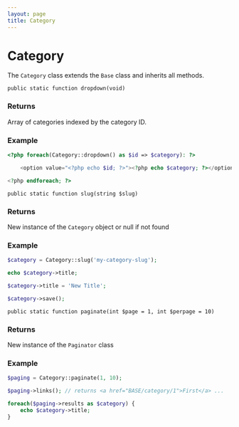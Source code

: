 ```yaml
---
layout: page
title: Category
---
```


# Category

The `Category` class extends the `Base` class and inherits all methods.

`public static function dropdown(void)`

### Returns

Array of categories indexed by the category ID.

### Example

``` php
<?php foreach(Category::dropdown() as $id => $category): ?>

    <option value="<?php echo $id; ?>"><?php echo $category; ?></option>

<?php endforeach; ?>
```

`public static function slug(string $slug)`

### Returns

New instance of the `Category` object or null if not found

### Example

``` php
$category = Category::slug('my-category-slug');

echo $category->title;

$category->title = 'New Title';

$category->save();
```

`public static function paginate(int $page = 1, int $perpage = 10)`

### Returns

New instance of the `Paginator` class

### Example

``` php
$paging = Category::paginate(1, 10);

$paging->links(); // returns <a href="BASE/category/1">First</a> ...

foreach($paging->results as $category) {
    echo $category->title;
}
```
